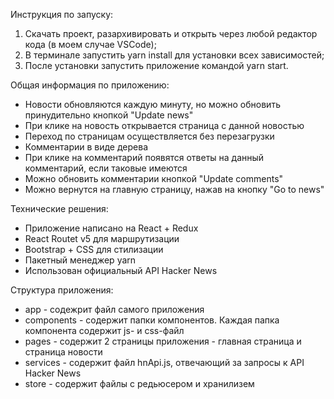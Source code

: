 Инструкция по запуску:

1) Скачать проект, разархивировать и открыть через любой редактор кода (в моем случае VSCode);
2) В терминале запустить yarn install для установки всех зависимостей;
3) После установки запустить приложение командой yarn start.


Общая информация по приложению:

- Новости обновляются каждую минуту, но можно обновить принудительно кнопкой "Update news"
- При клике на новость открывается страница с данной новостью
- Переход по страницам осуществляется без перезагрузки
- Комментарии в виде дерева
- При клике на комментарий появятся ответы на данный комментарий, если таковые имеются
- Можно обновить комментарии кнопкой "Update comments"
- Можно вернутся на главную страницу, нажав на кнопку "Go to news"


Технические решения:

- Приложение написано на React + Redux
- React Routet v5 для маршрутизации
- Bootstrap + CSS для стилизации
- Пакетный менеджер yarn
- Использован официальный API Hacker News


Структура приложения:

- app - содежрит файл самого приложения
- components - содержит папки компонентов. Каждая папка компонента содержит js- и css-файл
- pages - содержит 2 страницы приложения - главная страница и страница новости
- services - содержит файл hnApi.js, отвечающий за запросы к API Hacker News
- store - содержит файлы с редьюсером и хранилизем
